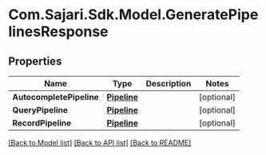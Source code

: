 # Com.Sajari.Sdk.Model.GeneratePipelinesResponse

## Properties

Name | Type | Description | Notes
------------ | ------------- | ------------- | -------------
**AutocompletePipeline** | [**Pipeline**](Pipeline.md) |  | [optional] 
**QueryPipeline** | [**Pipeline**](Pipeline.md) |  | [optional] 
**RecordPipeline** | [**Pipeline**](Pipeline.md) |  | [optional] 

[[Back to Model list]](../README.md#documentation-for-models) [[Back to API list]](../README.md#documentation-for-api-endpoints) [[Back to README]](../README.md)

